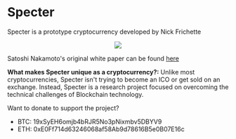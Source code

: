 # Specter
Specter is a prototype cryptocurrency developed by Nick Frichette

<p align="center">
  <img src=https://github.com/frichetten/specter/raw/master/specter.png />
</p>

Satoshi Nakamoto's original white paper can be found [here](https://bitcoin.org/bitcoin.pdf)

**What makes Specter unique as a cryptocurrency?:** Unlike most cryptocurrencies, Specter isn't trying to become an ICO or get sold on an exchange. Instead, Specter is a research project focused on overcoming the technical challenges of Blockchain technology.

Want to donate to support the project? 
* BTC: 19xSyEH6omjb4bRJR5No3pNixmbv5DBYV9
* ETH: 0xE0Ff714d63246068af58Ab9d78616B5e0B07E16c
